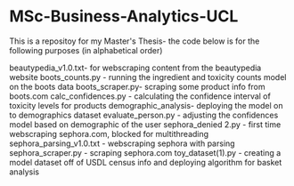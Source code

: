 # MSc-Business-Analytics-UCL
This is a repositoy for my Master's Thesis- the code below is for the following purposes (in alphabetical order)

beautypedia_v1.0.txt- for webscraping content from the beautypedia website
boots_counts.py - running the ingredient and toxicity counts model on the boots data
boots_scraper.py- scraping some product info from boots.com
calc_confidences.py - calculating the confidence interval of toxicity levels for products
demographic_analysis- deploying the model on to demographics dataset
evaluate_person.py - adjusting the confidences model based on demographic of the user
sephora_denied 2.py - first time webscraping sephora.com, blocked for multithreading
sephora_parsing_v1.0.txt - webscraping sephora with parsing 
sephora_scraper.py - scraping sephora.com
toy_dataset(1).py - creating a model dataset off of USDL census info and deploying algorithm for basket analysis
